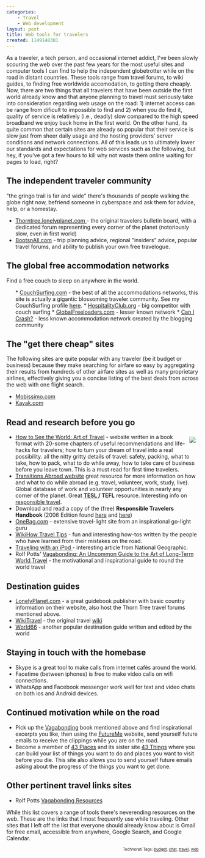 ```yaml
---
categories:
    - Travel
    - Web development
layout: post
title: Web tools for travelers
created: 1149148381
---
```

As a traveler, a tech person, and occasional internet addict, I've been slowly scouring the web over the past few years for the most useful sites and computer tools I can find to help the independent globetrotter while on the road in distant countries.  These tools range from travel forums, to wiki guides, to finding free worldwide accomodation, to getting there cheaply. <!--more-->Now, there are two things that all travelers that have been outside the first world already know and that anyone planning to travel must seriously take into consideration regarding web usage on the road: 1) internet access can be range from dificult to impossible to find and 2) when you do find it, quality of service is relatively (i.e., deadly) slow compared to the high speed broadband we enjoy back home in the first world. On the other hand, its quite common that certain sites are already so popular that their service is slow just from sheer daily usage and the hosting providers' server conditions and network connections.  All of this leads us to ultimately lower our standards and expectations for web services such as the following, but hey, if you've got a few hours to kill why not waste them online waiting for pages to load, right?


## The independent traveler community

"the gringo trail is far and wide"  there's thousands of people walking the globe right now, befriend someone in cyberspace and ask them for advice, help, or a homestay.

*   <a title="Thorntree.lonelyplanet.com " href="http://thorntree.lonelyplanet.com">Thorntree.lonelyplanet.com</a><a href="http://thorntree.lonelyplanet.com"> </a>- the original travelers bulletin board, with a dedicated forum representing every corner of the planet (notoriously slow, even in first world)
*   <a href="http://www.bootsnall.com/">BootsnAll.com</a> - trip planning advice, regional "insiders" advice, popular travel forums, and ability to publish your own free travelogue.


## The global free accommodation networks

Find a free couch to sleep on anywhere in the world.
<ul>
*   <a href="http://www.couchsurfing.com">CouchSurfing.com</a> - the best of all the accommodations networks, this site is actually a gigantic blossoming traveler community.  See my CouchSurfing profile <a href="http://www.couchsurfing.com/profile.html?id=411555">here</a>.
*   <a href="http://www.hospitalityclub.org/">HospitalityClub.org</a> - big competitor with couch surfing
*   <a href="http://www.globalfreeloaders.com/">GlobalFreeloaders.com</a> - lesser known network
*   <a href="http://www.canicrash.org">Can I Crash?</a> - less known accommodation network created by the blogging community
</ul>


## The "get there cheap" sites

The following sites are quite popular with any traveler (be it budget or business) because they make searching for airfare so easy by aggregating their results from hundreds of other airfare sites as well as many proprietary airlines, effectively giving you a concise listing of the best deals from across the web with one flight search.

*   <a href="http://mobissimo.com">Mobissimo.com</a>
*   <a href="http://www.kayak.com">Kayak.com</a>


## Read and research before you go

<div><a href="http://www.amazon.com/exec/obidos/redirect?tag=agedankenexpe-20%26link_code=xm2%26camp=2025%26creative=165953%26path=http://www.amazon.com/gp/redirect.html%253fASIN=0812992180%2526tag=agedankenexpe-20%2526lcode=xm2%2526cID=2025%2526ccmID=165953%2526location=/o/ASIN/0812992180%25253FSubscriptionId=02ZH6J1W0649DTNS6002"><img style="padding: 8px; float: right" src="/files/images/0812992180.01._SCMZZZZZZZ_.jpg" /></a></div>

*   <a href="http://www.artoftravel.com">How to See the World: Art of Travel</a> - website written in a book format with 20-some chapters of useful recommendations and life-hacks for travelers; how to turn your dream of travel into a real possibility. all the nitty gritty details of travel: safety, packing, what to take, how to pack, what to do while away, how to take care of business before you leave town. This is a must read for first time travelers.
*   <a href="http://transitionsabroad.com">Transitions Abroad website</a> great resource for more information on how and what to  do while abroad (e.g. travel, volunteer, work, study, live).  Global database of work and volunteer opportunities in nearly any corner of the planet. Great <strong><acronym lang="en" title="Teaching English as a Second Language">TESL </acronym></strong><strong>/ TEFL</strong> resource.  Interesting info on <a href="http://www.transitionsabroad.com/listings/travel/responsible/resources.shtml">responsible travel</a>.
*   Download and read a copy of the (free) <strong>Responsible Travelers Handbook</strong> (2006 Edition found <a href="http://www.transitionsabroad.com/listings/travel/responsible/responsible_travel_handbook.pdf">here</a> and <a href="http://www.travelearning.com/content/RT_Handbook.pdf">here</a>)
*   <a href="http://www.onebag.com">OneBag.com</a> - extensive travel-light site from an inspirational go-light guru
*   <a href="http://www.wikihow.com/Category:Travel-Tips">WikiHow Travel Tips</a> - fun and interesting how-tos written by the people who have learned from their mistakes on the road.
*   <a href="http://www.nationalgeographic.com/traveler/resources/st_travelswithipod0604/ipod.html">Traveling with an iPod </a>- interesting article from National Geographic.
*   Rolf Potts' <a href="http://www.amazon.com/exec/obidos/redirect?tag=agedankenexpe-20%26link_code=xm2%26camp=2025%26creative=165953%26path=http://www.amazon.com/gp/redirect.html%253fASIN=0812992180%2526tag=agedankenexpe-20%2526lcode=xm2%2526cID=2025%2526ccmID=165953%2526location=/o/ASIN/0812992180%25253FSubscriptionId=02ZH6J1W0649DTNS6002">Vagabonding: An Uncommon Guide to the Art of Long-Term World Travel</a> -  the motivational and inspirational guide to round the world travel


## Destination guides

*   <a href="http://www.lonelyplanet.com">LonelyPlanet.com</a> - a great guidebook publisher with basic country information on their website,  also host the Thorn Tree travel forums mentioned above.
*   <a href="http://wikitravel.org/en/Main_Page">WikiTravel</a> - the original travel <a href="http://en.wikipedia.org/wiki/Wiki">wiki</a>
*   <a href="http://www.world66.com/destinations">World66</a> - another popular destination guide written and edited by the world


## Staying in touch with the homebase

*   Skype is a great tool to make calls from internet cafés around the world.
*   Facetime (between iphones) is free to make video calls on wifi connections.
*   WhatsApp and Facebook messenger work well for text and video chats on both ios and Android devices.


## Continued motivation while on the road

*   Pick up the <a href="http://www.amazon.com/exec/obidos/redirect?tag=agedankenexpe-20%26link_code=xm2%26camp=2025%26creative=165953%26path=http://www.amazon.com/gp/redirect.html%253fASIN=0812992180%2526tag=agedankenexpe-20%2526lcode=xm2%2526cID=2025%2526ccmID=165953%2526location=/o/ASIN/0812992180%25253FSubscriptionId=02ZH6J1W0649DTNS6002">Vagabonding</a> book mentioned above and find inspirational excerpts you like,  then using the <a href="http://futureme.org/">FutureMe</a> website, send yourself future emails to receive the clippings while you are on the road.
*   Become a member of <a href="http://43places.com/">43 Places</a> and its sister site <a href="http://43things.com/">43 Things</a> where you can build your list of things you want to do and places you want to visit before you die.  This site also allows you to send yourself future emails asking about the progress of the things you want to get done.


## Other pertinent travel links sites

*   Rolf Potts <a href="http://vagabonding.net/resources">Vagabonding Resources</a>

While this list covers a range of tools there's neverending resources on the web.  These are the links that I most frequently use while traveling.  Other sites that I left off the list that everyone should already know about is Gmail for free email, accessible from anywhere, Google Search, and Google Calendar.

<div style="text-align: right">
<p style="text-align: right; font-size: 10px">Technorati Tags: <a rel="tag" href="http://www.technorati.com/tag/budget">budget</a>, <a rel="tag" href="http://www.technorati.com/tag/chat">chat</a>, <a rel="tag" href="http://www.technorati.com/tag/travel">travel</a>, <a rel="tag" href="http://www.technorati.com/tag/web">web</a></p>
<!-- technorati tags end --></div>
